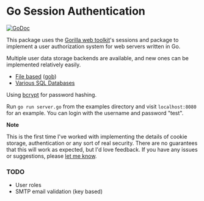 # Go Session Authentication
[![GoDoc](https://godoc.org/github.com/Wombats/goauth?status.png)](https://godoc.org/github.com/Wombats/goauth)

This package uses the [Gorilla web toolkit](http://www.gorillatoolkit.org/)'s
sessions and package to implement a user authorization system for web servers
written in Go.

Multiple user data storage backends are available, and new ones can be
implemented relatively easily.

- [File based](https://godoc.org/github.com/apexskier/goauth#NewGobFileAuthBackend) ([gob](http://golang.org/pkg/encoding/gob/))
- [Various SQL Databases](https://godoc.org/github.com/apexskier/goauth#NewSqlAuthBackend)

Using [bcrypt](http://codahale.com/how-to-safely-store-a-password/) for
password hashing.

Run `go run server.go` from the examples directory and visit `localhost:8080`
for an example. You can login with the username and password "test".

**Note**

This is the first time I've worked with implementing the details of cookie
storage, authentication or any sort of real security. There are no guarantees
that this will work as expected, but I'd love feedback. If you have any issues
or suggestions, please [let me
know](https://github.com/Wombats/goauth/issues/new).

### TODO

- User roles
- SMTP email validation (key based)
